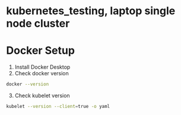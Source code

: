 # kubernetes_testing, laptop single node cluster

# Docker Setup
1. Install Docker Desktop
2. Check docker version
```bash
docker --version
```
3. Check kubelet version
```bash
kubelet --version --client=true -o yaml
```

